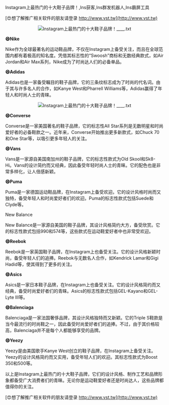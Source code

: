 Instagram上最热门的十大鞋子品牌！,Ins获客,Ins群发机器人,Ins霸屏工具

[😍想了解推广相关软件的朋友请登录 http://www.vst.tw](http://www.vst.tw)

 <center><img src="https://vst.tw/MP4/tuiguang/png/0.png" alt="Instagram上最热门的十大鞋子品牌！____.txt"></center>

**😄Nike**

Nike作为全球最著名的运动鞋品牌，不仅在Instagram上备受关注，而且在全球范围内都有着极高的知名度。凭借其标志性的“Swoosh”商标和无数经典款式，如Air Jordan和Air Max系列，Nike成为了时尚达人们的必备单品。

**😄Adidas**

Adidas也是一家备受瞩目的鞋子品牌，它的三条纹标志成为了时尚的代名词。由于其与许多名人的合作，如Kanye West和Pharrell Williams等，Adidas赢得了年轻人和时尚人士的青睐。

 <center><img src="https://vst.tw/MP4/tuiguang/png/2.png" alt="Instagram上最热门的十大鞋子品牌！____.txt"></center>

**😄Converse**

Converse是一家美国著名的鞋子品牌，它的标志性All Star系列是无数明星和时尚爱好者的必备鞋款之一。近年来，Converse开始推出更多新款式，如Chuck 70和One Star等，以吸引更多年轻人的关注。

**😄Vans**

Vans是一家源自美国南加州的鞋子品牌，它的标志性款式为Old Skool和Sk8-Hi。Vans的设计简约而又经典，因此备受年轻时尚人士的青睐。它的配色也是非常多样化，让人倍感新颖。

**😄Puma**

Puma是一家德国运动鞋品牌，在Instagram上备受欢迎。它的设计风格时尚而又独特，备受年轻人和时尚爱好者们的欢迎。Puma的标志性款式包括Suede和Clyde等。

New Balance

New Balance是一家源自美国的鞋子品牌，其设计风格简约大方，备受欣赏。它的标志性款式包括990和574等，这些款式在运动鞋爱好者中也非常受欢迎。

**😄Reebok**

Reebok是一家英国鞋子品牌，在Instagram上也备受关注。它的设计风格新颖时尚，备受年轻人们的追捧。Reebok与无数名人合作，如Kendrick Lamar和Gigi Hadid等，使其得到了更多的关注。

**😄Asics**

Asics是一家日本鞋子品牌，在Instagram上也备受关注。它的设计风格简约而又经典，备受时尚爱好者们的青睐。Asics的标志性款式包括GEL-Kayano和GEL-Lyte III等。

**😄Balenciaga**

Balenciaga是一家法国奢侈品牌，其设计风格独特而又新颖。它的Triple S鞋款是当今最流行的时尚鞋之一，因此备受时尚爱好者们的追捧。不过，由于其价格较高，Balenciaga并不是每个人都能够享受的品牌。

**😄Yeezy**

Yeezy是由美国歌手Kanye West创立的鞋子品牌，在Instagram上备受关注。Yeezy的设计风格简约而又实用，备受年轻人们的欢迎。其标志性款式为Boost 350和500等。

以上是Instagram上最热门的十大鞋子品牌，它们的设计风格、制作工艺和品牌形象都备受广大消费者们的青睐。无论你是运动鞋爱好者还是时尚达人，这些品牌都值得你的关注。

[😍想了解推广相关软件的朋友请登录 http://www.vst.tw](http://www.vst.tw)



